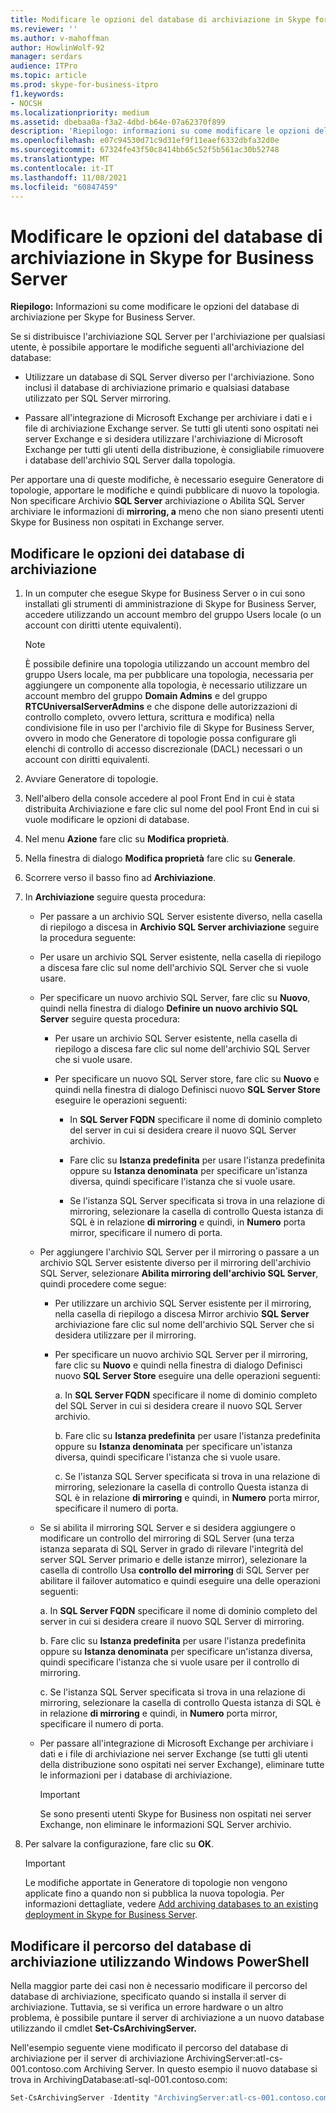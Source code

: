 ```yaml
---
title: Modificare le opzioni del database di archiviazione in Skype for Business Server
ms.reviewer: ''
ms.author: v-mahoffman
author: HowlinWolf-92
manager: serdars
audience: ITPro
ms.topic: article
ms.prod: skype-for-business-itpro
f1.keywords:
- NOCSH
ms.localizationpriority: medium
ms.assetid: dbebaa0a-f3a2-4dbd-b64e-07a62370f899
description: 'Riepilogo: informazioni su come modificare le opzioni del database di archiviazione per Skype for Business Server.'
ms.openlocfilehash: e07c94530d71c9d31ef9f11eaef6332dbfa32d0e
ms.sourcegitcommit: 67324fe43f50c8414bb65c52f5b561ac30b52748
ms.translationtype: MT
ms.contentlocale: it-IT
ms.lasthandoff: 11/08/2021
ms.locfileid: "60847459"
---
```

# <a name="change-archiving-database-options-in-skype-for-business-server"></a>Modificare le opzioni del database di archiviazione in Skype for Business Server

**Riepilogo:** Informazioni su come modificare le opzioni del database di archiviazione per Skype for Business Server.
  
Se si distribuisce l'archiviazione SQL Server per l'archiviazione per qualsiasi utente, è possibile apportare le modifiche seguenti all'archiviazione del database:
  
- Utilizzare un database di SQL Server diverso per l'archiviazione. Sono inclusi il database di archiviazione primario e qualsiasi database utilizzato per SQL Server mirroring.
    
- Passare all'integrazione di Microsoft Exchange per archiviare i dati e i file di archiviazione Exchange server. Se tutti gli utenti sono ospitati nei server Exchange e si desidera utilizzare l'archiviazione di Microsoft Exchange per tutti gli utenti della distribuzione, è consigliabile rimuovere i database dell'archivio SQL Server dalla topologia. 
    
Per apportare una di queste modifiche, è necessario eseguire Generatore di topologie, apportare le modifiche e quindi pubblicare di nuovo la topologia. Non specificare Archivio **SQL Server** archiviazione o Abilita SQL Server archiviare le informazioni di **mirroring, a** meno che non siano presenti utenti Skype for Business non ospitati in Exchange server.
  
## <a name="change-archiving-database-options"></a>Modificare le opzioni dei database di archiviazione

1. In un computer che esegue Skype for Business Server o in cui sono installati gli strumenti di amministrazione di Skype for Business Server, accedere utilizzando un account membro del gruppo Users locale (o un account con diritti utente equivalenti).
    
    > [!NOTE]
    > È possibile definire una topologia utilizzando un account membro del gruppo Users locale, ma per pubblicare una topologia, necessaria per aggiungere un componente alla topologia, è necessario utilizzare un account membro del gruppo **Domain Admins** e del gruppo **RTCUniversalServerAdmins** e che dispone delle autorizzazioni di controllo completo, ovvero  lettura, scrittura e modifica) nella condivisione file in uso per l'archivio file di Skype for Business Server, ovvero in modo che Generatore di topologie possa configurare gli elenchi di controllo di accesso discrezionale (DACL) necessari o un account con diritti equivalenti.
  
2. Avviare Generatore di topologie.
    
3. Nell'albero della console accedere al pool Front End in cui è stata distribuita Archiviazione e fare clic sul nome del pool Front End in cui si vuole modificare le opzioni di database.
    
4. Nel menu **Azione** fare clic su **Modifica proprietà**. 
    
5. Nella finestra di dialogo **Modifica proprietà** fare clic su **Generale**.
    
6. Scorrere verso il basso fino ad **Archiviazione**.
    
7. In **Archiviazione** seguire questa procedura:
    
   - Per passare a un archivio SQL Server esistente diverso, nella casella di riepilogo a discesa in **Archivio SQL Server archiviazione** seguire la procedura seguente:
    
   - Per usare un archivio SQL Server esistente, nella casella di riepilogo a discesa fare clic sul nome dell'archivio SQL Server che si vuole usare.
    
   - Per specificare un nuovo archivio SQL Server, fare clic su **Nuovo**, quindi nella finestra di dialogo **Definire un nuovo archivio SQL Server** seguire questa procedura:
    
     - Per usare un archivio SQL Server esistente, nella casella di riepilogo a discesa fare clic sul nome dell'archivio SQL Server che si vuole usare.
    
     - Per specificare un nuovo SQL Server store, fare clic su **Nuovo** e quindi nella finestra di dialogo Definisci nuovo **SQL Server Store** eseguire le operazioni seguenti:
    
       - In **SQL Server FQDN** specificare il nome di dominio completo del server in cui si desidera creare il nuovo SQL Server archivio.
    
       - Fare clic su **Istanza predefinita** per usare l'istanza predefinita oppure su **Istanza denominata** per specificare un'istanza diversa, quindi specificare l'istanza che si vuole usare.
    
       - Se l'istanza SQL Server specificata si trova in una relazione di mirroring, selezionare la casella di controllo Questa istanza di SQL è in relazione **di mirroring** e quindi, in **Numero** porta mirror, specificare il numero di porta.
    
   - Per aggiungere l'archivio SQL Server per il mirroring o passare a un archivio SQL Server esistente diverso per il mirroring dell'archivio SQL Server, selezionare **Abilita mirroring dell'archivio SQL Server**, quindi procedere come segue:
    
     - Per utilizzare un archivio SQL Server esistente per il mirroring, nella casella di riepilogo a discesa Mirror archivio **SQL Server** archiviazione fare clic sul nome dell'archivio SQL Server che si desidera utilizzare per il mirroring.
    
     - Per specificare un nuovo archivio SQL Server per il mirroring, fare clic su **Nuovo** e quindi nella finestra di dialogo Definisci nuovo **SQL Server Store** eseguire una delle operazioni seguenti:
    
       a. In **SQL Server FQDN** specificare il nome di dominio completo del SQL Server in cui si desidera creare il nuovo SQL Server archivio.
    
       b. Fare clic su **Istanza predefinita** per usare l'istanza predefinita oppure su **Istanza denominata** per specificare un'istanza diversa, quindi specificare l'istanza che si vuole usare.
    
       c. Se l'istanza SQL Server specificata si trova in una relazione di mirroring, selezionare la casella di controllo Questa istanza di SQL è in relazione **di mirroring** e quindi, in **Numero** porta mirror, specificare il numero di porta.
    
   - Se si abilita il mirroring SQL Server e si desidera aggiungere o modificare un controllo del mirroring di SQL Server (una terza istanza separata di SQL Server in grado di rilevare l'integrità del server SQL Server primario e delle istanze mirror), selezionare la casella di controllo Usa **controllo del mirroring** di SQL Server per abilitare il failover automatico e quindi  eseguire una delle operazioni seguenti:
    
      a. In **SQL Server FQDN** specificare il nome di dominio completo del server in cui si desidera creare il nuovo SQL Server di mirroring.
    
      b. Fare clic su **Istanza predefinita** per usare l'istanza predefinita oppure su **Istanza denominata** per specificare un'istanza diversa, quindi specificare l'istanza che si vuole usare per il controllo di mirroring.
    
      c. Se l'istanza SQL Server specificata si trova in una relazione di mirroring, selezionare la casella di controllo Questa istanza di SQL è in relazione **di mirroring** e quindi, in **Numero** porta mirror, specificare il numero di porta.
    
   - Per passare all'integrazione di Microsoft Exchange per archiviare i dati e i file di archiviazione nei server Exchange (se tutti gli utenti della distribuzione sono ospitati nei server Exchange), eliminare tutte le informazioni per i database di archiviazione.
    
     > [!IMPORTANT]
     > Se sono presenti utenti Skype for Business non ospitati nei server Exchange, non eliminare le informazioni SQL Server archivio. 
  
8. Per salvare la configurazione, fare clic su **OK**.
    
    > [!IMPORTANT]
    > Le modifiche apportate in Generatore di topologie non vengono applicate fino a quando non si pubblica la nuova topologia. Per informazioni dettagliate, vedere [Add archiving databases to an existing deployment in Skype for Business Server](../../deploy/deploy-archiving/add-archiving-databases.md). 
  
## <a name="change-the-location-of-the-archiving-database-by-using-windows-powershell"></a>Modificare il percorso del database di archiviazione utilizzando Windows PowerShell

Nella maggior parte dei casi non è necessario modificare il percorso del database di archiviazione, specificato quando si installa il server di archiviazione. Tuttavia, se si verifica un errore hardware o un altro problema, è possibile puntare il server di archiviazione a un nuovo database utilizzando il cmdlet **Set-CsArchivingServer.**
  
Nell'esempio seguente viene modificato il percorso del database di archiviazione per il server di archiviazione ArchivingServer:atl-cs-001.contoso.com Archiving Server. In questo esempio il nuovo database si trova in ArchivingDatabase:atl-sql-001.contoso.com:
  
```PowerShell
Set-CsArchivingServer -Identity "ArchivingServer:atl-cs-001.contoso.com" -ArchivingDatabase "ArchivingDatabase:atl-sql-001.contoso.com"
```


